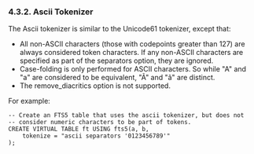 ### 4\.3\.2\. Ascii Tokenizer


 The Ascii tokenizer is similar to the Unicode61 tokenizer, except that:



* All non\-ASCII characters (those with codepoints greater than 127\) are
 always considered token characters. If any non\-ASCII characters are specified
 as part of the separators option, they are ignored.
* Case\-folding is only performed for ASCII characters. So while "A" and
 "a" are considered to be equivalent, "Ã" and "ã" are distinct.
* The remove\_diacritics option is not supported.


 For example:




```
-- Create an FTS5 table that uses the ascii tokenizer, but does not
-- consider numeric characters to be part of tokens.
CREATE VIRTUAL TABLE ft USING fts5(a, b,
    tokenize = "ascii separators '0123456789'"
);

```


